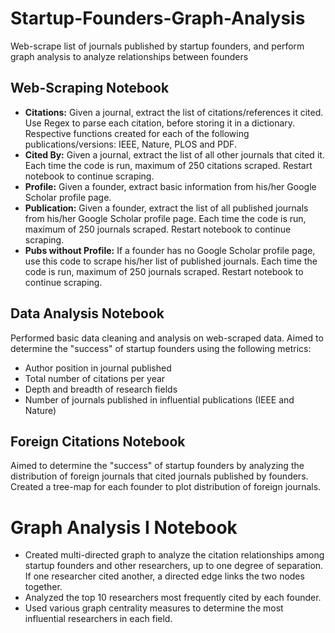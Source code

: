 # Startup-Founders-Graph-Analysis
Web-scrape list of journals published by startup founders, and perform graph analysis to analyze relationships between founders

## Web-Scraping Notebook

*   **Citations:** Given a journal, extract the list of citations/references it cited. Use Regex to parse each citation, before storing it in a dictionary. Respective functions created for each of the following publications/versions: IEEE, Nature, PLOS and PDF.
*   **Cited By:** Given a journal, extract the list of all other journals that cited it. Each time the code is run, maximum of 250 citations scraped. Restart notebook to continue scraping.
*   **Profile:** Given a founder, extract basic information from his/her Google Scholar profile page.
*   **Publication:** Given a founder, extract the list of all published journals from his/her Google Scholar profile page. Each time the code is run, maximum of 250 journals scraped. Restart notebook to continue scraping.
*   **Pubs without Profile:** If a founder has no Google Scholar profile page, use this code to scrape his/her list of published journals. Each time the code is run, maximum of 250 journals scraped. Restart notebook to continue scraping.


## Data Analysis Notebook

Performed basic data cleaning and analysis on web-scraped data. Aimed to determine the "success" of startup founders using the following metrics:
*   Author position in journal published
*   Total number of citations per year
*   Depth and breadth of research fields
*   Number of journals published in influential publications (IEEE and Nature)


## Foreign Citations Notebook

Aimed to determine the "success" of startup founders by analyzing the distribution of foreign journals that cited journals published by founders. Created a tree-map for each founder to plot distribution of foreign journals.


# Graph Analysis I Notebook

*   Created multi-directed graph to analyze the citation relationships among
startup founders and other researchers, up to one degree of separation. If one researcher cited another, a directed edge links the two nodes together.
*   Analyzed the top 10 researchers most frequently cited by each founder.
*   Used various graph centrality measures to determine the most influential researchers in each field.

